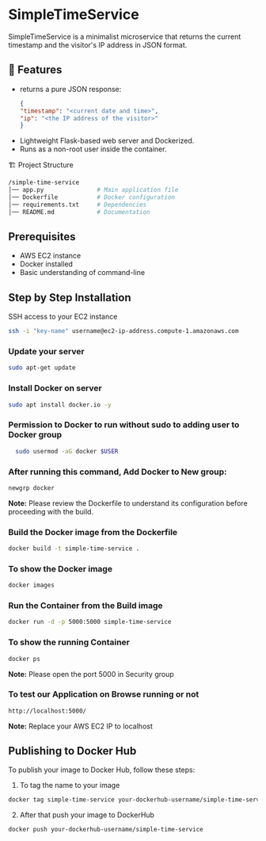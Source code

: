 # SimpleTimeService

SimpleTimeService is a minimalist microservice that returns the current timestamp and the visitor's IP address in JSON format.

## 🚀 Features
- returns a pure JSON response:
  ```json
  {
  "timestamp": "<current date and time>",
  "ip": "<the IP address of the visitor>"
  }
- Lightweight Flask-based web server and Dockerized.
- Runs as a non-root user inside the container.

🏗️ Project Structure
```bash
/simple-time-service
│── app.py               # Main application file
│── Dockerfile           # Docker configuration
│── requirements.txt     # Dependencies
│── README.md            # Documentation
```
## Prerequisites
- AWS EC2 instance
- Docker installed
- Basic understanding of command-line


## Step by Step Installation
SSH access to your EC2 instance
```bash
ssh -i "key-name" username@ec2-ip-address.compute-1.amazonaws.com
```
### Update your server
```bash
sudo apt-get update
```
### Install Docker on server
```bash
sudo apt install docker.io -y
```
### Permission to Docker to run without sudo to adding user to Docker group
```bash
  sudo usermod -aG docker $USER
  ```
### After running this command, Add Docker to New group:
  ```bash
  newgrp docker
  ```
**Note:** Please review the Dockerfile to understand its configuration before proceeding with the build.

### Build the Docker image from the Dockerfile
```bash
docker build -t simple-time-service .
```
### To show the Docker image
```bash
docker images
```
### Run the Container from the Build image
```bash
docker run -d -p 5000:5000 simple-time-service
```
### To show the running Container
```bash
docker ps
```
**Note:** Please open the port 5000 in Security group

### To test our Application on Browse running or not
```bash
http://localhost:5000/
```
**Note:** Replace your AWS EC2 IP to localhost


## Publishing to Docker Hub
To publish your image to Docker Hub, follow these steps:
1) To tag the name to your image
```bash
docker tag simple-time-service your-dockerhub-username/simple-time-service
```
2) After that push your image to DockerHub
```bash
docker push your-dockerhub-username/simple-time-service
```





